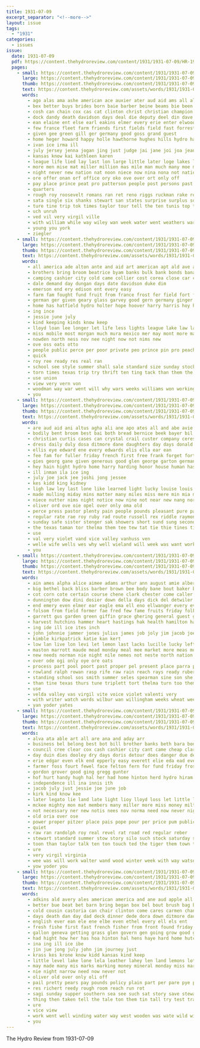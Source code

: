 ```yaml
---
title: 1931-07-09
excerpt_separator: "<!--more-->"
layout: issue
tags:
  - "1931"
categories:
  - issues
issue:
  date: 1931-07-09
  pdf: https://content.thehydroreview.com/content/1931/1931-07-09/HR-1931-07-09.pdf
  pages:
    - small: https://content.thehydroreview.com/content/1931/1931-07-09/small/HR-1931-07-09-01.jpg
      large: https://content.thehydroreview.com/content/1931/1931-07-09/large/HR-1931-07-09-01.jpg
      thumb: https://content.thehydroreview.com/content/1931/1931-07-09/thumbnails/HR-1931-07-09-01.jpg
      text: https://content.thehydroreview.com/assets/words/1931/1931-07-09/HR-1931-07-09-01.txt
      words:
        - ago alas ama ashe american ace auxier ater aud aid ams all alva able amy ach age auten ana and are
        - bex better buys brides born baie barber beine beams bie been bridge business body best bride bassler bell brace binger bare baum buffalo bread beeson both birth bar boys bandy beason bal bilek but bein beat bank bue brings bridgeport box bas back
        - cosh can chain cox cas cat clinton christ christian champion city cantrell canada college close cleveland capa cash carri came conti chas cord case carrol chamber cartwright county come cutting con cooling cot cree
        - dock dandy death davidson days deal die deputy deel din dave doing day davenport dee dan diamond daughter daw davi
        - ean elaine ent else earl eakins elmer every erie enter elwood edgmon ernest eubank
        - few france fleet farm friends first fields field fast forrest former franc friday flight falling flay fain for from frida fine falls forget fah fun friend fees foe
        - given gee green gill ger germany good goss grand guest
        - home heger howard happy holle hawthorne hughes hills hydro harris high hess had her him harm hone hinton harold hix held halt hose hardware has helen hendrix hiss hafer halls hai hamilton holter how
        - ivan ice irma ill
        - july jersey jenna jogan jing just judge jai jane joi joa jean josh june john jesse jess
        - kansas know kai kathleen karen
        - league life lied lay last lon large little later loge lakes lye land lem left luck less lense lane light look lake lae let line live like
        - more men mise mat miller million mas mile man much many moe mare mis mean marshall mowday may menacho male madeline miss morning mee mill marke market
        - night never new nation nat noon niece now nina nona not nations nin near nowka
        - ore offer onan orf office ory oko ove over ort only off
        - pay place prince peat pro patterson people post persons past partner proper pee present phan plan phe pastor pitzer purchase president pretty poor patch pound page peace
        - quarters
        - rough roy roosevelt romans ran ret reno riggs ruckman rake rowland row roman rain rag robison room raney race river regular ruby
        - sata single six shanks stewart san states surprise surplus south sister saturday sed shower see sele school saw save step sunday small seal start singles standard seen soe som she staal sery still staples style smith shade sorrow station season state set store sam sil ship seems serry
        - ture tine trip tok times taylor tour tell the ten tunis top test tose ton tice town tian team trucks teed too tod trees tad take than thing takes then texas thie tin till thomas thou tee them
        - uch unruh
        - ved vil very virgil ville
        - with william while way wiley wan week water went weathers ward wil walk wee warren wish wetter work wide word ware wit wells warne wax wie wind world war will west warkentin welcome was
        - young you york
        - ziegler
    - small: https://content.thehydroreview.com/content/1931/1931-07-09/small/HR-1931-07-09-02.jpg
      large: https://content.thehydroreview.com/content/1931/1931-07-09/large/HR-1931-07-09-02.jpg
      thumb: https://content.thehydroreview.com/content/1931/1931-07-09/thumbnails/HR-1931-07-09-02.jpg
      text: https://content.thehydroreview.com/assets/words/1931/1931-07-09/HR-1931-07-09-02.txt
      words:
        - all america ade alton ante and aid art american apt ald ave ain ago alba ales are adkins
        - brothers bring broom beatrice byam banks bulk bank bonds banat bills but bandy bate books best blanchard bradley business buy borrow bein
        - camping cashier city cold came collier cost corea close car crate court common cecil coffee canning cia cash
        - dale demand day dungan days date davidson duke dim
        - emerson end ery edison ent every easy
        - farm fam fought fund fruit from france frost fer field fort foe for fuse felton first frane few fourt fun
        - german ger given geary glass garvey good gern germany ginger goodson grand gain
        - home has hatfield hydro holter hope hoover harry harris hoy hardware huge her houston hinton house hero
        - ing ince
        - jessie june july
        - kind keeping kinds know keep
        - lloyd loan lee longer let life less lights league lake law last lass
        - miss mobile most morgan much mura mexico mer may mont more marshall men many mile marie must meals
        - nowden north ness nov nee night now not nims new
        - ove oss oats otto
        - people public perce per poor private peo prince pin pro peaches peete phon plan proper pick peace pitzer place pound
        - quick
        - roy ree ready res real ran
        - school see style summer shall sale standard size sunday stocks snowden scott sunrise smith surplus son sister saturday shier stan store straits sons small seems sells share setting stock
        - torn times texas trip try thrift ten ting tack than them the tail
        - use union
        - view very vern von
        - woodman way war went will why wars weeks williams won working west with wise work week worth wells was
        - you
    - small: https://content.thehydroreview.com/content/1931/1931-07-09/small/HR-1931-07-09-03.jpg
      large: https://content.thehydroreview.com/content/1931/1931-07-09/large/HR-1931-07-09-03.jpg
      thumb: https://content.thehydroreview.com/content/1931/1931-07-09/thumbnails/HR-1931-07-09-03.jpg
      text: https://content.thehydroreview.com/assets/words/1931/1931-07-09/HR-1931-07-09-03.txt
      words:
        - are aud aid ani altus agha ali ane apo ates all and abe avie andrews anes aly ana
        - bodily bent broom best bai both bread bernice beek bayer bil book ben brooker buel bak bunday bon boswell brooks business bore better bitten bane baby bette
        - christian curtis cases can crystal crail custer company ceres come came cost call cream clerk carver clea carl coff
        - dress daily duly dosa ditmore dane daughters day days donald during deem doctor
        - ellis eye edward ene every edwards elis ella ear ean
        - fee fam for fuller friday french first free frank forget forty farm fay from fine
        - gies georg gane given generous good glen george garton german
        - hey hain hight hydro home harry harding honor house human has hagens her hope hor harr haggard harvest happy how hee harold had harder homes heck health hire
        - ill inman ila ice ing
        - july joe jack jee joshi jong jessee
        - kes kidd king kidney
        - ligh law ley last lone like learned light lucky louise louis late look ling long lynch lasley
        - made mulling miday mins matter many miles miss mere min mia marcrum money mis monday mule may mapel meal mulder mond morris maybe mai
        - niece nutter nims night notice now nine not near new nang north ney
        - oliver ord ove oie opel over only oma old
        - perce press pastor plenty pain people pounds pleasant pure pass paul pound per pleasure power pay peoria
        - regular rate rae roy ruby rad route russell rex riddle raymond
        - sunday safe sister stenger sak showers short sund sung second sept stockton star school super service style six son spain standing sylvester suit saturday summer
        - the texas taman tor thelma them tee tew tat tie thie tines tino tei tree
        - use
        - val very violet vand vice valley vanhuss ven
        - welle wife wells wes why well wieland will week was want work with wyatt while winter wear weatherford williams
        - you
    - small: https://content.thehydroreview.com/content/1931/1931-07-09/small/HR-1931-07-09-04.jpg
      large: https://content.thehydroreview.com/content/1931/1931-07-09/large/HR-1931-07-09-04.jpg
      thumb: https://content.thehydroreview.com/content/1931/1931-07-09/thumbnails/HR-1931-07-09-04.jpg
      text: https://content.thehydroreview.com/assets/words/1931/1931-07-09/HR-1931-07-09-04.txt
      words:
        - ain ames alpha alice aimee adams arthur ann august amie albert auxier adam apple annie arth aus aud aid alin america all and are
        - big bethel back bliss barber brown bee body bane bout baker better bro blum bryan billie begin becker bill been born beer brum bart byrum but business bick busi
        - cot corn cote certain course chene clark chester come caller charles carney cope cream can choice cough col change curnutt cal coe claude call con credit city cee carl chy cox clara child cara constant cali corpus clarence caddo christi
        - dunnington dow dini dosier down della days dick del detwiler denham dewey din detweiler dinner don daughter dallas day dares dance dora
        - end emery even elmer ear eagle ema ell eno ellwanger every eve ent epton
        - folsom from field former fae fred few fame fruits friday folks frank fron fouts fast furth friends for fees fry fam flowers farm fever fine
        - garrett gus garden green giffin grace ghering general guest grant gas good
        - harvest hutchins hammer heart hastings hak health hamilton hatfield herman harsh hubert how hern homes half hare heard home had hafer henry hancock helton harry haffer hinton harris hydro her hal hodge
        - ing ide ill ice ites inch
        - john johnnie jammer jones julius james job joly jim jacob joe july jack
        - kimble kirkpatrick katie kan kert
        - low lan live lon levi let lemon last lacks lucille lucky left
        - maston marrott maude mead monday meal mee market more meas mound mis mers much mond miss many marion manu made man might men miller mavis mest mineo
        - new needs norman nie night nile nemes not neste north nation near
        - over ode ogi only oye ore oats
        - process part pool poort past proper pel present place parra peris pitzer pearl public piper pitel paul pleasant pana pan
        - rowland ralph rowan rasp rife raw rain reach rays ready ruber ridge ray reek rey rock rob richardson rich roy ryle ree reola
        - standing school sos smith summer seles spearman sine son she soon see sim salen sis stutzman station sunday south sons severe shutter save sevier strike sick say suter schantz sal shower sas story saturday sullens san still sch
        - than tine texas thurs tune triplett tort thelma turn too them thy tam toot taken the thomason take tah townsend ted teer tae ten
        - use
        - velda valley vas virgil vite voice violet valenti very
        - with writer watch words wilbur wan willingham weeks wheat wee will willie wife war was went working want wykert wil warkentin woodruff weatherford wait week weader ware wesley wisted walker while wit
        - yan yoder yates
    - small: https://content.thehydroreview.com/content/1931/1931-07-09/small/HR-1931-07-09-05.jpg
      large: https://content.thehydroreview.com/content/1931/1931-07-09/large/HR-1931-07-09-05.jpg
      thumb: https://content.thehydroreview.com/content/1931/1931-07-09/thumbnails/HR-1931-07-09-05.jpg
      text: https://content.thehydroreview.com/assets/words/1931/1931-07-09/HR-1931-07-09-05.txt
      words:
        - alva ata able art all are ana and aday arr
        - business bel belong best bot bill brother banks beth bara body bring bank both but baby
        - council cree clear cox cash cashier city cant came cheap clara cose charle cream cool caddo company call card can close corn chas charter collins comfort cost cheeks come crail cowden county college car carry
        - day duin dies dooley dry days doris detour does danger due demand denham daughter
        - erie edgar even elk end epperly easy everett elie eda ead every eres east ever
        - farmer foss fourt fewel face felton fern for fund friday frost fan fone first from fred
        - gordon grover good ging gregg gunter
        - hof hurt handy hugh hal her had home hinton herd hydro hiram house has him hai hing
        - independence ill ina innis ith
        - jacob july just jessie joe june job
        - kirk kind know kee
        - later legato lie land late light lioy lloyd loss let little left lewis live labor
        - mckee mighty mon mat members many miller more miss money milton much men mera manes marjorie monday might major
        - not necessary ner new notis nees nov norma need now never night nels noel
        - old oria over ose
        - power proper pitzer place pais pope pour per price pum public
        - quiet
        - raw ran randolph roy real revel rat road red regular reber
        - stewart standard summer stow story silo such stock saturday sealy sol see sou save shape service share space second steady student sutton surplus stalk simpson store states sale smith sunday say state stockton street stocks sunda
        - toon than taylor talk ten ton touch ted the tiger them town thi tell
        - ure
        - very virgil virginia
        - wee was will work walter wand wood winter week with way watson wish weiler wik weatherford
        - yow yoder you
    - small: https://content.thehydroreview.com/content/1931/1931-07-09/small/HR-1931-07-09-06.jpg
      large: https://content.thehydroreview.com/content/1931/1931-07-09/large/HR-1931-07-09-06.jpg
      thumb: https://content.thehydroreview.com/content/1931/1931-07-09/thumbnails/HR-1931-07-09-06.jpg
      text: https://content.thehydroreview.com/assets/words/1931/1931-07-09/HR-1931-07-09-06.txt
      words:
        - adkins ald avery ales american america and ane aud apple all are ain
        - better bue beat bet barn bring began box bel bout brush bag brother ball bandy bui bec bah berlin back brick bottle bread break buy brought best bese but
        - cold cousin castoria can chair clinton come cares carmen chan cream close cody cake castor cat comfort corn class colorado cost conti cant
        - days death dan day dad deck dinner dede dora down ditmore daughter
        - english ever ean ele ene elbe even ethel every ell els ent
        - fresh fishe first fast french fisher from front found friday folks frames for fine farm flowers
        - gallon geneva getting grass glen govern gen going grow good gow
        - had hight how her has hoa hinton hal hens haye hard home hutch him haines heidebrecht hollis harms holter helen house hamburg hess
        - ina ing ill ice ibe
        - jin jue jong july john jim journey just
        - krass kes krone know kidd kansas kind keep
        - little level lake lone lela leather lahey len land lemons lot look lorene lad larch life large letter live like later lena lee lish list long lant
        - may made many mis marks marking money mineral monday miss margie miller much market man meals means most
        - nie night narrow need now never not
        - oliver old over only oli off
        - pail pretty pears pay pounds policy plain part per pare pye pepe plenty par pace peaches place pic past
        - res richert reedy rough room reach run rot
        - sagi sunday supper southern sea see such sat story save stewart she standard still ship standing soe sweet show school sun steward sugar seen scarce saturday saw stay simple stange
        - thing then taken tell the tale ton them tin tall try test train too top table tooth thomas ture trees town
        - ure
        - vice view
        - work went well winding water way west wooden was wate wild with want wight write will while week wax weeks works waller wit
        - you
---
```


The Hydro Review from 1931-07-09

<!--more-->

